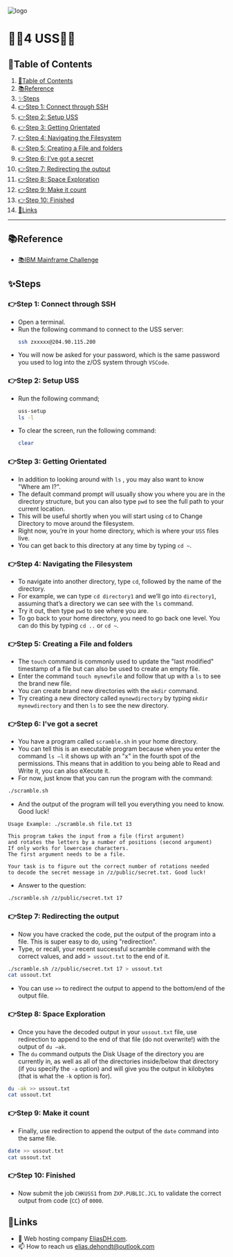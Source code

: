 ![logo](https://eliasdh.com/assets/media/images/logo-github.png)
# 💙🤍4 USS🤍💙

## 📘Table of Contents

1. [📘Table of Contents](#📘table-of-contents)
2. [📚Reference](#📚reference)
3. [✨Steps](#✨steps)
  1. [👉Step 1: Connect through SSH](#👉step-1-connect-through-ssh)
  2. [👉Step 2: Setup USS](#👉step-2-setup-uss)
  3. [👉Step 3: Getting Orientated](#👉step-3-getting-orientated)
  4. [👉Step 4: Navigating the Filesystem](#👉step-4-navigating-the-filesystem)
  5. [👉Step 5: Creating a File and folders](#👉step-5-creating-a-file-and-folders)
  6. [👉Step 6: I've got a secret](#👉step-6-ive-got-a-secret)
  7. [👉Step 7: Redirecting the output](#👉step-7-redirecting-the-output)
  8. [👉Step 8: Space Exploration](#👉step-8-space-exploration)
  9. [👉Step 9: Make it count](#👉step-9-make-it-count)
  10. [👉Step 10: Finished](#👉step-10-finished)
4. [🔗Links](#🔗links)

---

## 📚Reference

- [📚IBM Mainframe Challenge](https://ibmzxplore-static.s3.eu-gb.cloud-object-storage.appdomain.cloud/USS1.pdf)

## ✨Steps

### 👉Step 1: Connect through SSH

- Open a terminal.
- Run the following command to connect to the USS server:
  ```bash
  ssh zxxxxx@204.90.115.200
  ```
- You will now be asked for your password, which is the same password you used to log into the z/OS system through `VSCode`.

### 👉Step 2: Setup USS

- Run the following command;
  ```bash
  uss-setup
  ls -l
  ```

- To clear the screen, run the following command:
  ```bash
  clear
  ```

### 👉Step 3: Getting Orientated

- In addition to looking around with `ls` , you may also want to know "Where am I?".
- The default command prompt will usually show you where you are in the directory structure, but you can also type `pwd` to see the full path to your current location.
-  This will be useful shortly when you will start using `cd` to Change Directory to move around the filesystem.
- Right now, you’re in your home directory, which is where your `USS` files live.
- You can get back to this directory at any time by typing `cd ~`.

### 👉Step 4: Navigating the Filesystem

- To navigate into another directory, type `cd`, followed by the name of the directory.
- For example, we can type `cd directory1` and we’ll go into `directory1`, assuming that’s a directory we can see with the `ls` command.
- Try it out, then type `pwd` to see where you are.
- To go back to your home directory, you need to go back one level. You can do this by typing `cd ..` or `cd ~`.

### 👉Step 5: Creating a File and folders

- The `touch` command is commonly used to update the "last modified" timestamp of a file but can also be used to create an empty file.
- Enter the command `touch mynewfile` and follow that up with a `ls` to see the brand new file.
- You can create brand new directories with the `mkdir` command.
- Try creating a new directory called `mynewdirectory` by typing `mkdir mynewdirectory` and then `ls` to see the new directory.

### 👉Step 6: I've got a secret

- You have a program called `scramble.sh` in your home directory.
- You can tell this is an executable program because when you enter the command `ls –l` it shows up with an "x" in the fourth spot of the permissions. This means that in addition to you being able to Read and Write it, you can also eXecute it.
- For now, just know that you can run the program with the command:
```bash
./scramble.sh
```
- And the output of the program will tell you everything you need to know. Good luck!
```plaintext
Usage Example: ./scramble.sh file.txt 13

This program takes the input from a file (first argument)
and rotates the letters by a number of positions (second argument)
If only works for lowercase characters.
The first argument needs to be a file.

Your task is to figure out the correct number of rotations needed
to decode the secret message in /z/public/secret.txt. Good luck!
```
- Answer to the question:
```bash
./scramble.sh /z/public/secret.txt 17
```
### 👉Step 7: Redirecting the output

- Now you have cracked the code, put the output of the program into a file. This is super easy to do, using "redirection".
- Type, or recall, your recent successful scramble command with the correct values, and add `> ussout.txt` to the end of it.
```bash
./scramble.sh /z/public/secret.txt 17 > ussout.txt
cat ussout.txt
```
- You can use `>>` to redirect the output to append to the bottom/end of the output file.

### 👉Step 8: Space Exploration

- Once you have the decoded output in your `ussout.txt` file, use redirection to append to the end of that file (do not overwrite!) with the output of `du –ak`.
- The `du` command outputs the Disk Usage of the directory you are currently in, as well as all of the directories inside/below that directory (if you specify the `-a` option) and will give you the output in kilobytes (that is what the `-k` option is for).
```bash
du -ak >> ussout.txt
cat ussout.txt
```

### 👉Step 9: Make it count

- Finally, use redirection to append the output of the `date` command into the same file.
```bash
date >> ussout.txt
cat ussout.txt
```

### 👉Step 10: Finished

- Now submit the job `CHKUSS1` from `ZXP.PUBLIC.JCL` to validate the correct output from code (`CC`) of `0000`.

## 🔗Links
- 👯 Web hosting company [EliasDH.com](https://eliasdh.com).
- 📫 How to reach us elias.dehondt@outlook.com
